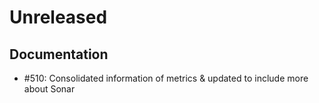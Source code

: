 # Unreleased

## Documentation

* #510: Consolidated information of metrics & updated to include more about Sonar
